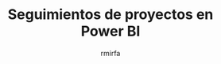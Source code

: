 ---
layout: external
title:  Seguimientos de proyectos en Power BI
categories: ['Gantt Chart', 'Power BI', 'Planificación']
author: rmirfa
Date: 2023-09-09
image: assets/images/projects/gantt.jpg 
description: Se diseña una visualización de tareas de trabajo asociadas a un proyecto en Power BI, para su seguimiento y visualización. Se calculan métricas específicas para los porcentajes de avance.
external_url: https://github.com/sarudalf3/gantt_pbix.git
---